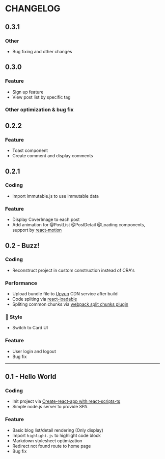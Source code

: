 # CHANGELOG

## 0.3.1

### Other

- Bug fixing and other changes

## 0.3.0

### Feature

- Sign up feature
- View post list by specific tag

### Other optimization & bug fix

## 0.2.2

### Feature

- Toast component
- Create comment and display comments

## 0.2.1

### Coding

- Import immutable.js to use immutable data

### Feature

- Display CoverImage to each post
- Add animation for @PostList @PostDetail @Loading components, support by [react-motion](https://github.com/chenglou/react-motion)

## 0.2 - Buzz!

### Coding

- Reconstruct project in custom construction instead of CRA's

### Performance

- Upload bundle file to [Upyun](https://upyun.com) CDN service after build
- Code spliting via [react-loadable](https://github.com/jamiebuilds/react-loadable)
- Spliting common chunks via [webpack split chunks plugin](https://webpack.js.org/plugins/split-chunks-plugin/)

### 💄 Style

- Switch to Card UI

### Feature

- User login and logout
- Bug fix

---

## 0.1 - Hello World

### Coding

- Init project via [Create-react-app with react-scripts-ts](https://github.com/Microsoft/TypeScript-React-Starter)
- Simple node.js server to provide SPA

### Feature

- Basic blog list/detail rendering (Only display)
- Import `highlight.js` to highlight code block
- Markdown stylesheet optimization
- Redirect not found route to home page
- Bug fix